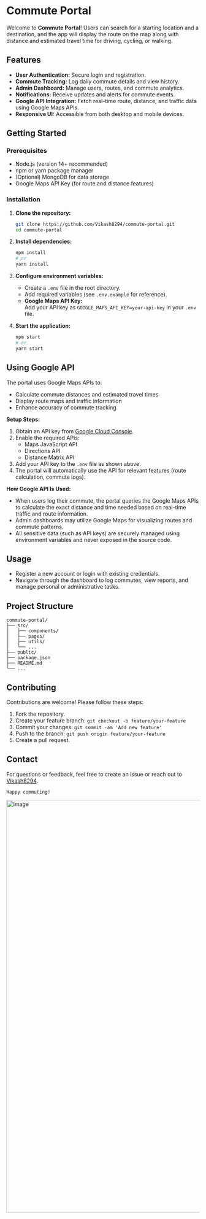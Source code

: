 # Commute Portal

Welcome to **Commute Portal**! Users can search for a starting location and a destination, and the app will display the route on the map along with distance and estimated travel time for driving, cycling, or walking.

## Features

- **User Authentication:** Secure login and registration.
- **Commute Tracking:** Log daily commute details and view history.
- **Admin Dashboard:** Manage users, routes, and commute analytics.
- **Notifications:** Receive updates and alerts for commute events.
- **Google API Integration:** Fetch real-time route, distance, and traffic data using Google Maps APIs.
- **Responsive UI:** Accessible from both desktop and mobile devices.

## Getting Started

### Prerequisites

- Node.js (version 14+ recommended)
- npm or yarn package manager
- (Optional) MongoDB for data storage
- Google Maps API Key (for route and distance features)

### Installation

1. **Clone the repository:**
   ```bash
   git clone https://github.com/Vikash8294/commute-portal.git
   cd commute-portal
   ```

2. **Install dependencies:**
   ```bash
   npm install
   # or
   yarn install
   ```

3. **Configure environment variables:**
   - Create a `.env` file in the root directory.
   - Add required variables (see `.env.example` for reference).
   - **Google Maps API Key:**  
     Add your API key as `GOOGLE_MAPS_API_KEY=your-api-key` in your `.env` file.

4. **Start the application:**
   ```bash
   npm start
   # or
   yarn start
   ```

## Using Google API

The portal uses Google Maps APIs to:

- Calculate commute distances and estimated travel times
- Display route maps and traffic information
- Enhance accuracy of commute tracking

**Setup Steps:**

1. Obtain an API key from [Google Cloud Console](https://console.cloud.google.com/).
2. Enable the required APIs:
    - Maps JavaScript API
    - Directions API
    - Distance Matrix API
3. Add your API key to the `.env` file as shown above.
4. The portal will automatically use the API for relevant features (route calculation, commute logs).

**How Google API Is Used:**

- When users log their commute, the portal queries the Google Maps APIs to calculate the exact distance and time needed based on real-time traffic and route information.
- Admin dashboards may utilize Google Maps for visualizing routes and commute patterns.
- All sensitive data (such as API keys) are securely managed using environment variables and never exposed in the source code.

## Usage

- Register a new account or login with existing credentials.
- Navigate through the dashboard to log commutes, view reports, and manage personal or administrative tasks.

## Project Structure

```
commute-portal/
├── src/
│   ├── components/
│   ├── pages/
│   ├── utils/
│   └── ...
├── public/
├── package.json
├── README.md
└── ...
```

## Contributing

Contributions are welcome! Please follow these steps:

1. Fork the repository.
2. Create your feature branch: `git checkout -b feature/your-feature`
3. Commit your changes: `git commit -am 'Add new feature'`
4. Push to the branch: `git push origin feature/your-feature`
5. Create a pull request.

## Contact

For questions or feedback, feel free to create an issue or reach out to [Vikash8294](https://github.com/Vikash8294).

```
Happy commuting!
```

<img width="1919" height="1075" alt="image" src="https://github.com/user-attachments/assets/8dcb3fdb-b4f6-41c5-b85c-00df4c917b31" />
